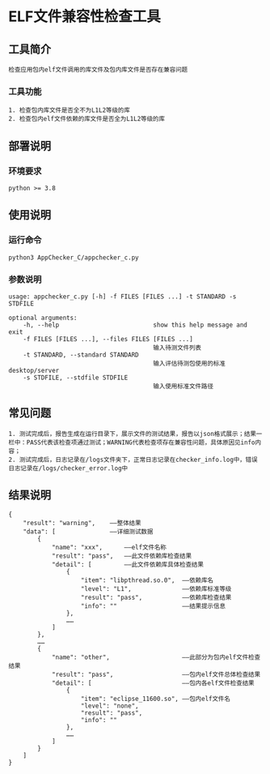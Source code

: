# ELF文件兼容性检查工具

## 工具简介  

    检查应用包内elf文件调用的库文件及包内库文件是否存在兼容问题

### 工具功能

    1. 检查包内库文件是否全不为L1L2等级的库
    2. 检查包内elf文件依赖的库文件是否全为L1L2等级的库

## 部署说明
### 环境要求

    python >= 3.8

## 使用说明
### 运行命令

    python3 AppChecker_C/appchecker_c.py

### 参数说明

    usage: appchecker_c.py [-h] -f FILES [FILES ...] -t STANDARD -s STDFILE

    optional arguments:
    	-h, --help            				show this help message and exit
		-f FILES [FILES ...], --files FILES [FILES ...]
                            				输入待测文件列表
		-t STANDARD, --standard STANDARD
                            				输入评估待测包使用的标准 desktop/server
    	-s STDFILE, --stdfile STDFILE
                            				输入使用标准文件路径


## 常见问题

    1. 测试完成后，报告生成在运行目录下，展示文件的测试结果，报告以json格式展示；结果一栏中：PASS代表该检查项通过测试；WARNING代表检查项存在兼容性问题，具体原因见info内容；
    2. 测试完成后，日志记录在/logs文件夹下，正常日志记录在checker_info.log中，错误日志记录在/logs/checker_error.log中

## 结果说明
    {
        "result": "warning",    ——整体结果  
        "data": [               ——详细测试数据
            {
                "name": "xxx",      ——elf文件名称
                "result": "pass",   ——此文件依赖库检查结果
                "detail": [         ——此文件依赖库具体检查结果
                    {
                        "item": "libpthread.so.0",  ——依赖库名
                        "level": "L1",              ——依赖库标准等级
                        "result": "pass",           ——依赖库检查结果
                        "info": ""                  ——结果提示信息
                    },
                    ……
                ]
            },
            ……
            {
                "name": "other",                    ——此部分为包内elf文件检查结果
                "result": "pass",                   ——包内elf文件总体检查结果
                "detail": [                         ——包内各elf文件检查结果
                    {
                        "item": "eclipse_11600.so", ——包内elf文件名
                        "level": "none",
                        "result": "pass",
                        "info": ""
                    },
                    ……
                ]
            }
        ]
    }
